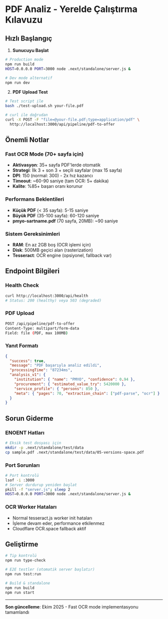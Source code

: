 # PDF Analiz - Yerelde Çalıştırma Kılavuzu

## Hızlı Başlangıç

1. **Sunucuyu Başlat**
```bash
# Production mode
npm run build
HOST=0.0.0.0 PORT=3000 node .next/standalone/server.js &

# Dev mode alternatif
npm run dev
```

2. **PDF Upload Test**
```bash
# Test script ile
bash ./test-upload.sh your-file.pdf

# curl ile doğrudan
curl -X POST -F "file=@your-file.pdf;type=application/pdf" \
  http://localhost:3000/api/pipeline/pdf-to-offer
```

## Önemli Notlar

### Fast OCR Mode (70+ sayfa için)
- **Aktivasyon**: 35+ sayfa PDF'lerde otomatik
- **Strategi**: İlk 3 + son 3 + seçili sayfalar (max 15 sayfa)
- **DPI**: 150 (normal: 300) - 2x hız kazancı
- **Timeout**: ~60-90 saniye (tam OCR: 5+ dakika)
- **Kalite**: %85+ başarı oranı korunur

### Performans Beklentileri
- **Küçük PDF** (< 35 sayfa): 5-15 saniye
- **Büyük PDF** (35-100 sayfa): 60-120 saniye 
- **pmyo-sartname.pdf** (70 sayfa, 20MB): ~90 saniye

### Sistem Gereksinimleri
- **RAM**: En az 2GB boş (OCR işlemi için)
- **Disk**: 500MB geçici alan (rasterization)
- **Tesseract**: OCR engine (opsiyonel, fallback var)

## Endpoint Bilgileri

### Health Check
```bash
curl http://localhost:3000/api/health
# Status: 200 (healthy) veya 503 (degraded)
```

### PDF Upload
```bash
POST /api/pipeline/pdf-to-offer
Content-Type: multipart/form-data
Field: file (PDF, max 100MB)
```

### Yanıt Formatı
```json
{
  "success": true,
  "message": "PDF başarıyla analiz edildi",
  "processingTime": "87234ms",
  "analysis_v1": {
    "institution": { "name": "PMYO", "confidence": 0.94 },
    "procurement": { "estimated_value_try": 5420000 },
    "service_profile": { "persons": 850 },
    "meta": { "pages": 70, "extraction_chain": ["pdf-parse", "ocr"] }
  }
}
```

## Sorun Giderme

### ENOENT Hatları
```bash
# Eksik test dosyası için
mkdir -p .next/standalone/test/data
cp sample.pdf .next/standalone/test/data/05-versions-space.pdf
```

### Port Sorunları
```bash
# Port kontrolü
lsof -i :3000
# Server durdurup yeniden başlat
pkill -f "server.js"; sleep 2
HOST=0.0.0.0 PORT=3000 node .next/standalone/server.js &
```

### OCR Worker Hataları
- Normal tesseract.js worker init hataları
- İşleme devam eder, performance etkilenmez
- Cloudflare OCR.space fallback aktif

## Geliştirme

```bash
# Tip kontrolü
npm run type-check

# E2E testler (otomatik server başlatır)
npm run test:run

# Build & standalone
npm run build
npm run start
```

---
**Son güncelleme**: Ekim 2025 - Fast OCR mode implementasyonu tamamlandı